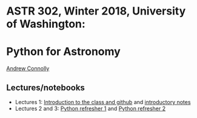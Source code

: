 # ASTR 302, Winter 2018, University of Washington: 
# Python for Astronomy

[Andrew Connolly](https://faculty.washington.edu/ajc26)

## Lectures/notebooks 

 *  Lectures 1: [Introduction to the class and github](lecture-01-github-questionaire) and [introductory notes](lecture-01-introduction.pdf)
  *  Lectures 2 and 3: [Python refresher 1](lecture-02-python-refresher) and [Python refresher 2](lecture-03-python-refresher)
 
 
